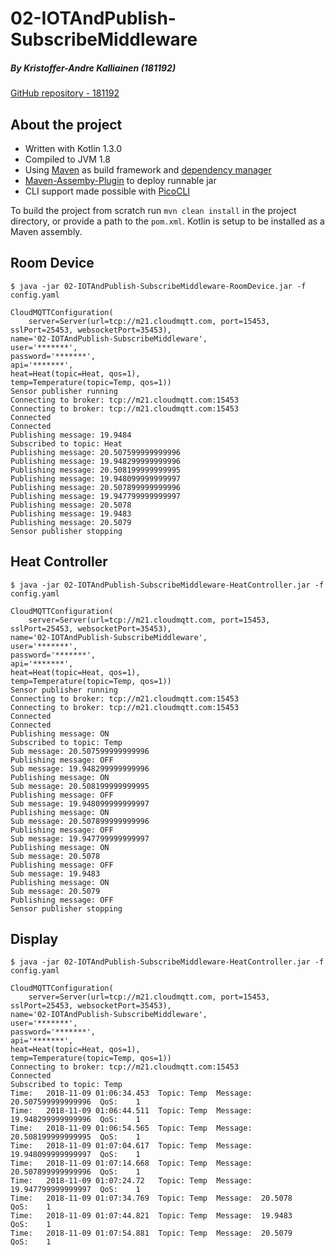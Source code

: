 # 02-IOTAndPublish-SubscribeMiddleware

##### *By Kristoffer-Andre Kalliainen (181192)*
[GitHub repository - 181192](https://github.com/181192/DAT159/tree/master/iot_cloud/02-IOTAndPublish-SubscribeMiddleware)

## About the project
- Written with Kotlin 1.3.0
- Compiled to JVM 1.8
- Using [Maven](https://maven.apache.org/) as build framework and [dependency manager](https://mvnrepository.com/)
- [Maven-Assemby-Plugin](http://maven.apache.org/plugins/maven-assembly-plugin/) to deploy runnable jar
- CLI support made possible with [PicoCLI](https://github.com/remkop/picocli)

To build the project from scratch run `mvn clean install` in the project directory, or provide a path to the `pom.xml`.
Kotlin is setup to be installed as a Maven assembly.


## Room Device
```shell
$ java -jar 02-IOTAndPublish-SubscribeMiddleware-RoomDevice.jar -f config.yaml

CloudMQTTConfiguration(
	server=Server(url=tcp://m21.cloudmqtt.com, port=15453, sslPort=25453, websocketPort=35453),
name='02-IOTAndPublish-SubscribeMiddleware',
user='*******',
password='*******',
api='*******',
heat=Heat(topic=Heat, qos=1),
temp=Temperature(topic=Temp, qos=1))
Sensor publisher running
Connecting to broker: tcp://m21.cloudmqtt.com:15453
Connecting to broker: tcp://m21.cloudmqtt.com:15453
Connected
Connected
Publishing message: 19.9484
Subscribed to topic: Heat
Publishing message: 20.507599999999996
Publishing message: 19.948299999999996
Publishing message: 20.508199999999995
Publishing message: 19.948099999999997
Publishing message: 20.507899999999996
Publishing message: 19.947799999999997
Publishing message: 20.5078
Publishing message: 19.9483
Publishing message: 20.5079
Sensor publisher stopping

```

## Heat Controller
```shell
$ java -jar 02-IOTAndPublish-SubscribeMiddleware-HeatController.jar -f config.yaml

CloudMQTTConfiguration(
	server=Server(url=tcp://m21.cloudmqtt.com, port=15453, sslPort=25453, websocketPort=35453),
name='02-IOTAndPublish-SubscribeMiddleware',
user='*******',
password='*******',
api='*******',
heat=Heat(topic=Heat, qos=1),
temp=Temperature(topic=Temp, qos=1))
Sensor publisher running
Connecting to broker: tcp://m21.cloudmqtt.com:15453
Connecting to broker: tcp://m21.cloudmqtt.com:15453
Connected
Connected
Publishing message: ON
Subscribed to topic: Temp
Sub message: 20.507599999999996
Publishing message: OFF
Sub message: 19.948299999999996
Publishing message: ON
Sub message: 20.508199999999995
Publishing message: OFF
Sub message: 19.948099999999997
Publishing message: ON
Sub message: 20.507899999999996
Publishing message: OFF
Sub message: 19.947799999999997
Publishing message: ON
Sub message: 20.5078
Publishing message: OFF
Sub message: 19.9483
Publishing message: ON
Sub message: 20.5079
Publishing message: OFF
Sensor publisher stopping
```

## Display
```shell
$ java -jar 02-IOTAndPublish-SubscribeMiddleware-HeatController.jar -f config.yaml

CloudMQTTConfiguration(
	server=Server(url=tcp://m21.cloudmqtt.com, port=15453, sslPort=25453, websocketPort=35453),
name='02-IOTAndPublish-SubscribeMiddleware',
user='*******',
password='*******',
api='*******',
heat=Heat(topic=Heat, qos=1),
temp=Temperature(topic=Temp, qos=1))
Connecting to broker: tcp://m21.cloudmqtt.com:15453
Connected
Subscribed to topic: Temp
Time:	2018-11-09 01:06:34.453  Topic:	Temp  Message:	20.507599999999996  QoS:	1
Time:	2018-11-09 01:06:44.511  Topic:	Temp  Message:	19.948299999999996  QoS:	1
Time:	2018-11-09 01:06:54.565  Topic:	Temp  Message:	20.508199999999995  QoS:	1
Time:	2018-11-09 01:07:04.617  Topic:	Temp  Message:	19.948099999999997  QoS:	1
Time:	2018-11-09 01:07:14.668  Topic:	Temp  Message:	20.507899999999996  QoS:	1
Time:	2018-11-09 01:07:24.72   Topic:	Temp  Message:	19.947799999999997  QoS:	1
Time:	2018-11-09 01:07:34.769  Topic:	Temp  Message:	20.5078             QoS:	1
Time:	2018-11-09 01:07:44.821  Topic:	Temp  Message:	19.9483             QoS:	1
Time:	2018-11-09 01:07:54.881  Topic:	Temp  Message:	20.5079             QoS:	1

```
